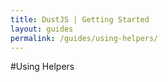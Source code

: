 ```yaml
---
title: DustJS | Getting Started
layout: guides
permalink: /guides/using-helpers/
---
```


#Using Helpers
